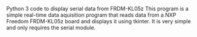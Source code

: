 
Python 3 code to display serial data from FRDM-KL05z
This program is a simple real-time data aquisition program that reads data from a NXP Freedom FRDM-KL05z board and displays it using tkinter.  It is very simple and only requires the serial module.  

